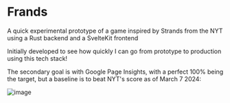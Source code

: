# Frands
A quick experimental prototype of a game inspired by Strands from the NYT using a Rust backend and a SvelteKit frontend

Initially developed to see how quickly I can go from prototype to production using this tech stack!

The secondary goal is with Google Page Insights, with a perfect 100% being the target, but a baseline is to beat NYT's score as of March 7 2024: 

![image](https://github.com/pashneal/frands/assets/36735795/39b422bb-b58c-4c72-8f29-44022732f417)
